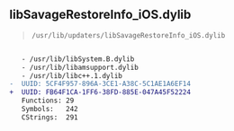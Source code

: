 ## libSavageRestoreInfo_iOS.dylib

> `/usr/lib/updaters/libSavageRestoreInfo_iOS.dylib`

```diff

   - /usr/lib/libSystem.B.dylib
   - /usr/lib/libamsupport.dylib
   - /usr/lib/libc++.1.dylib
-  UUID: 5CF4F957-896A-3CE1-A38C-5C1AE1A6EF14
+  UUID: FB64F1CA-1FF6-38FD-885E-047A45F52224
   Functions: 29
   Symbols:   242
   CStrings:  291

```
